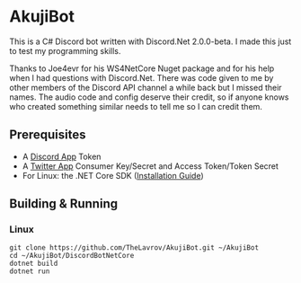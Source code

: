 # AkujiBot

This is a C# Discord bot written with Discord.Net 2.0.0-beta. I made this just to test my programming skills.

Thanks to Joe4evr for his WS4NetCore Nuget package and for his help when I had questions with Discord.Net. There was code given to me by other members of the Discord API channel a while back but I missed their names. The audio code and config deserve their credit, so if anyone knows who created something similar needs to tell me so I can credit them.

## Prerequisites

- A [Discord App](https://discordapp.com/developers/applications/me) Token
- A [Twitter App](https://apps.twitter.com/) Consumer Key/Secret and Access Token/Token Secret
- For Linux: the .NET Core SDK ([Installation Guide](https://www.microsoft.com/net/download/linux-package-manager/rhel/sdk-current))

## Building & Running

### Linux

```
git clone https://github.com/TheLavrov/AkujiBot.git ~/AkujiBot
cd ~/AkujiBot/DiscordBotNetCore
dotnet build
dotnet run
```

